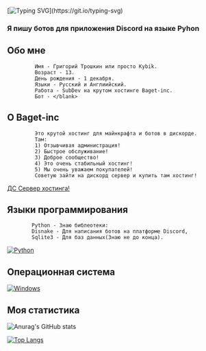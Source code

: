 [![Typing SVG](https://readme-typing-svg.herokuapp.com?color=%e292ee&lines=Привет!+Меня+зовут+Гриша+или+Kybik!)](https://git.io/typing-svg)

### Я пишу ботов для приложения Discord на языке Pyhon

## Обо мне
             Имя - Григорий Трошкин или просто Kybik.
             Возраст - 13.
             День рождения - 1 декабря.
             Языки - Русский и Англиийский.
             Работа - SubDev на крутом хостинге Baget-inc.
             Бот - </blank>

## О Baget-inc
             Это крутой хостинг для майнкрафта и ботов в дискорде.
             Там: 
             1) Отзывчивая администрация!
             2) Быстрое обслуживание!
             3) Доброе сообщество!
             4) Это очень стабильный хостинг!  
             5) Мы очень уважаем покупателей!
             Советую зайти на дискорд сервер и купить там хостинг!
[ДС Сервер хостинга!](https://discord.gg/cq68fVcdkH)


## Языки программирования
            Python - Знаю библеотеки:
            Disnake - Для написания ботов на платформе Discord,
            Sqlite3 - Для баз данных(Знаю не до конца).
  [![Python](https://img.shields.io/badge/python-3670A0?style=for-the-badge&logo=python&logoColor=ffdd54)](https://www.python.org/)

## Операционная система
  [![Windows](https://img.shields.io/badge/Windows-0078D6?style=for-the-badge&logo=windows&logoColor=white)](https://www.microsoft.com/en-us/windows)

## Моя статистика
![Anurag's GitHub stats](https://github-readme-stats.vercel.app/api?username=Kybikcube&theme=tokyonight&show_icons=true&title_color=gruvbox)

[![Top Langs](https://github-readme-stats.vercel.app/api/top-langs/?username=Kybikcube&layout=donut&theme=tokyonight)](https://github.com/anuraghazra/github-readme-stats)


